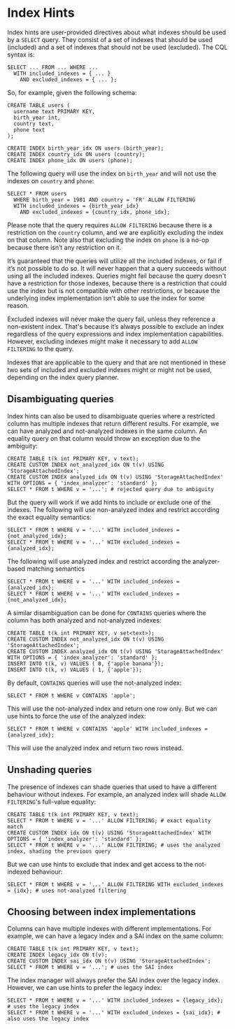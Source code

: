 <!---
Copyright DataStax, Inc.

Licensed under the Apache License, Version 2.0 (the "License");
you may not use this file except in compliance with the License.
You may obtain a copy of the License at

http://www.apache.org/licenses/LICENSE-2.0

Unless required by applicable law or agreed to in writing, software
distributed under the License is distributed on an "AS IS" BASIS,
WITHOUT WARRANTIES OR CONDITIONS OF ANY KIND, either express or implied.
See the License for the specific language governing permissions and
limitations under the License.
-->

# Index Hints

Index hints are user-provided directives about what indexes should be used by a `SELECT` query.
They consist of a set of indexes that should be used (included) and a set of indexes that should not be used (excluded). 
The CQL syntax is:
```
SELECT ... FROM ... WHERE ...
  WITH included_indexes = { ... } 
    AND excluded_indexes = { ... };
```
So, for example, given the following schema:
```
CREATE TABLE users (
  username text PRIMARY KEY,
  birth_year int,
  country text,
  phone text
);

CREATE INDEX birth_year_idx ON users (birth_year);
CREATE INDEX country_idx ON users (country);
CREATE INDEX phone_idx ON users (phone);
```
The following query will use the index on `birth_year` and will not use the indexes on `country` and `phone`:
```
SELECT * FROM users
  WHERE birth_year = 1981 AND country = 'FR' ALLOW FILTERING
  WITH included_indexes = {birth_year_idx}
    AND excluded_indexes = {country_idx, phone_idx};
```
Please note that the query requires `ALLOW FILTERING` because there is a restriction on the `country` column, 
and we are explicitly excluding the index on that column.
Note also that excluding the index on `phone` is a no-op because there isn’t any restriction on it.

It’s guaranteed that the queries will utilize all the included indexes, or fail if it’s not possible to do so. 
It will never happen that a query succeeds without using all the included indexes. 
Queries might fail because the query doesn't have a restriction for those indexes, 
because there is a restriction that could use the index but is not compatible with other restrictions, 
or because the underlying index implementation isn't able to use the index for some reason.

Excluded indexes will never make the query fail, unless they reference a non-existent index. 
That's because it’s always possible to exclude an index regardless of the query expressions 
and index implementation capabilities. 
However, excluding indexes might make it necessary to add `ALLOW FILTERING` to the query.

Indexes that are applicable to the query and that are not mentioned in these two sets of included and excluded indexes
might or might not be used, depending on the index query planner.

## Disambiguating queries

Index hints can also be used to disambiguate queries where a restricted column has multiple indexes that return 
different results. For example, we can have analyzed and not-analyzed indexes in the same column. An equality query on
that column would throw an exception due to the ambiguity:
```
CREATE TABLE t(k int PRIMARY KEY, v text);
CREATE CUSTOM INDEX not_analyzed_idx ON t(v) USING 'StorageAttachedIndex';
CREATE CUSTOM INDEX analyzed_idx ON t(v) USING 'StorageAttachedIndex' WITH OPTIONS = { 'index_analyzer': 'standard' };
SELECT * FROM t WHERE v = '...'; # rejected query due to ambiguity
```
But the query will work if we add hints to include or exclude one of the indexes. 
The following will use non-analyzed index and restrict according the exact equality semantics:
```
SELECT * FROM t WHERE v = '...' WITH included_indexes = {not_analyzed_idx};
SELECT * FROM t WHERE v = '...' WITH excluded_indexes = {analyzed_idx};
```
The following will use analyzed index and restrict according the analyzer-based matching semantics
```
SELECT * FROM t WHERE v = '...' WITH included_indexes = {analyzed_idx};
SELECT * FROM t WHERE v = '...' WITH excluded_indexes = {not_analyzed_idx};
```
A similar disambiguation can be done for `CONTAINS` queries where the column has both analyzed and not-analyzed indexes:
```
CREATE TABLE t(k int PRIMARY KEY, v set<text>);
CREATE CUSTOM INDEX not_analyzed_idx ON t(v) USING 'StorageAttachedIndex';
CREATE CUSTOM INDEX analyzed_idx ON t(v) USING 'StorageAttachedIndex' WITH OPTIONS = { 'index_analyzer': 'standard' };
INSERT INTO t(k, v) VALUES ( 0, {'apple banana'});
INSERT INTO t(k, v) VALUES ( 1, {'apple'});
```
By default, `CONTAINS` queries will use the not-analyzed index:
```
SELECT * FROM t WHERE v CONTAINS 'apple';
```
This will use the not-analyzed index and return one row only.
But we can use hints to force the use of the analyzed index:
```
SELECT * FROM t WHERE v CONTAINS 'apple' WITH included_indexes = {analyzed_idx};
```
This will use the analyzed index and return two rows instead.

## Unshading queries

The presence of indexes can shade queries that used to have a different behaviour without indexes.
For example, an analyzed index will shade `ALLOW FILTERING`'s full-value equality:
```
CREATE TABLE t(k int PRIMARY KEY, v text);
SELECT * FROM t WHERE v = '...' ALLOW FILTERING; # exact equality match
CREATE CUSTOM INDEX idx ON t(v) USING 'StorageAttachedIndex' WITH OPTIONS = { 'index_analyzer': 'standard' };
SELECT * FROM t WHERE v = '...' ALLOW FILTERING; # uses the analyzed index, shading the previous query
```
But we can use hints to exclude that index and get access to the not-indexed behaviour:
```
SELECT * FROM t WHERE v = '...' ALLOW FILTERING WITH excluded_indexes = {idx}; # uses not-analyzed filtering
```

## Choosing between index implementations

Columns can have multiple indexes with different implementations.
For example, we can have a legacy index and a SAI index on the same column:
```
CREATE TABLE t(k int PRIMARY KEY, v text);
CREATE INDEX legacy_idx ON t(v);
CREATE CUSTOM INDEX sai_idx ON t(v) USING 'StorageAttachedIndex';
SELECT * FROM t WHERE v = '...'; # uses the SAI index
```
The index manager will always prefer the SAI index over the legacy index. 
However, we can use hints to prefer the legacy index:
```
SELECT * FROM t WHERE v = '...' WITH included_indexes = {legacy_idx}; # uses the legacy index
SELECT * FROM t WHERE v = '...' WITH excluded_indexes = {sai_idx}; # also uses the legacy index
```